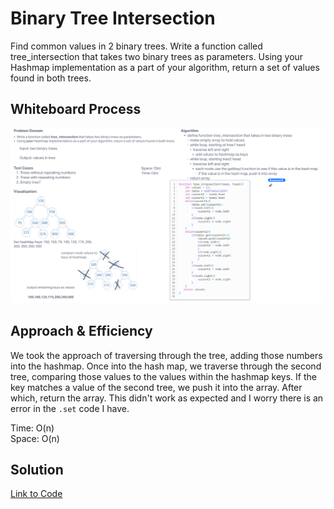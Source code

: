 # Binary Tree Intersection

Find common values in 2 binary trees. Write a function called tree_intersection that takes two binary trees as parameters. Using your Hashmap implementation as a part of your algorithm, return a set of values found in both trees.

## Whiteboard Process

![Whiteboard](./whiteboard.png)

## Approach & Efficiency
<!-- What approach did you take? Why? What is the Big O space/time for this approach? -->

We took the approach of traversing through the tree, adding those numbers into the hashmap. Once into the hash map, we traverse through the second tree, comparing those values to the values within the hashmap keys. If the key matches a value of the second tree, we push it into the array. After which, return the array. This didn't work as expected and I worry there is an error in the `.set` code I have.

Time: O(n)  
Space: O(n)

## Solution
<!-- Show how to run your code, and examples of it in action -->

[Link to Code](./index.js)
